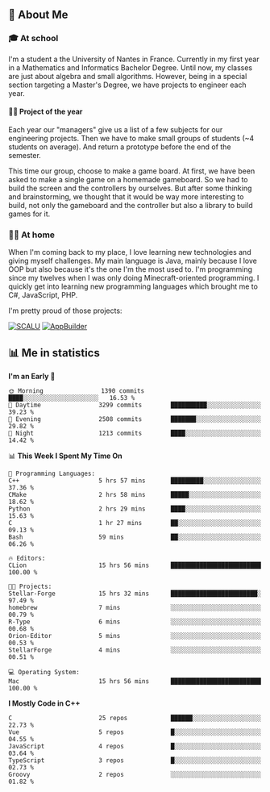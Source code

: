 ## 👀 About Me

### 🎓 At school

I'm a student a the University of Nantes in France. Currently in my first year in a Mathematics and Informatics Bachelor Degree. Until now, my classes are just about algebra and small algorithms. However, being in a special section targeting a Master's Degree, we have projects to engineer each year. 

#### 🔧🔬 Project of the year

Each year our "managers" give us a list of a few subjects for our engineering projects. Then we have to make small groups of students (~4 students on average). And return a prototype before the end of the semester.

This time our group, choose to make a game board. At first, we have been asked to make a single game on a homemade gameboard. So we had to build the screen and the controllers by ourselves. 
But after some thinking and brainstorming, we thought that it would be way more interesting to build, not only the gameboard and the controller but also a library to build games for it.

### 👨‍💻 At home

When I'm coming back to my place, I love learning new technologies and giving myself challenges. My main language is Java, mainly because I love OOP but also because it's the one I'm the most used to. I'm programming since my twelves when I was only doing Minecraft-oriented programming.  I quickly get into learning new programming languages which brought me to C#, JavaScript, PHP. 

I'm pretty proud of those projects:

[![SCALU](https://github-readme-stats.vercel.app/api/pin?username=renardfute&repo=SCALU)](https://github.com/renardfute/scalu)
[![AppBuilder](https://github-readme-stats.vercel.app/api/pin?username=pulsedev2&repo=AppBuilder)](https://github.com/pulsedev2/AppBuilder)

## 📊 Me in statistics
<!--START_SECTION:waka-->
**I'm an Early 🐤** 

```text
🌞 Morning                1390 commits        ████░░░░░░░░░░░░░░░░░░░░░   16.53 % 
🌆 Daytime                3299 commits        ██████████░░░░░░░░░░░░░░░   39.23 % 
🌃 Evening                2508 commits        ███████░░░░░░░░░░░░░░░░░░   29.82 % 
🌙 Night                  1213 commits        ████░░░░░░░░░░░░░░░░░░░░░   14.42 % 
```


📊 **This Week I Spent My Time On** 

```text
💬 Programming Languages: 
C++                      5 hrs 57 mins       █████████░░░░░░░░░░░░░░░░   37.36 % 
CMake                    2 hrs 58 mins       █████░░░░░░░░░░░░░░░░░░░░   18.62 % 
Python                   2 hrs 29 mins       ████░░░░░░░░░░░░░░░░░░░░░   15.63 % 
C                        1 hr 27 mins        ██░░░░░░░░░░░░░░░░░░░░░░░   09.13 % 
Bash                     59 mins             ██░░░░░░░░░░░░░░░░░░░░░░░   06.26 % 

🔥 Editors: 
CLion                    15 hrs 56 mins      █████████████████████████   100.00 % 

🐱‍💻 Projects: 
Stellar-Forge            15 hrs 32 mins      ████████████████████████░   97.49 % 
homebrew                 7 mins              ░░░░░░░░░░░░░░░░░░░░░░░░░   00.79 % 
R-Type                   6 mins              ░░░░░░░░░░░░░░░░░░░░░░░░░   00.68 % 
Orion-Editor             5 mins              ░░░░░░░░░░░░░░░░░░░░░░░░░   00.53 % 
StellarForge             4 mins              ░░░░░░░░░░░░░░░░░░░░░░░░░   00.51 % 

💻 Operating System: 
Mac                      15 hrs 56 mins      █████████████████████████   100.00 % 
```

**I Mostly Code in C++** 

```text
C                        25 repos            ██████░░░░░░░░░░░░░░░░░░░   22.73 % 
Vue                      5 repos             █░░░░░░░░░░░░░░░░░░░░░░░░   04.55 % 
JavaScript               4 repos             █░░░░░░░░░░░░░░░░░░░░░░░░   03.64 % 
TypeScript               3 repos             █░░░░░░░░░░░░░░░░░░░░░░░░   02.73 % 
Groovy                   2 repos             ░░░░░░░░░░░░░░░░░░░░░░░░░   01.82 % 
```




<!--END_SECTION:waka-->
